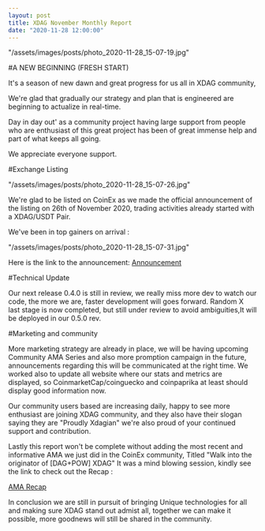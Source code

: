 ```yaml
---
layout: post
title: XDAG November Monthly Report
date: "2020-11-28 12:00:00"
---
```

"/assets/images/posts/photo_2020-11-28_15-07-19.jpg" 

#A NEW BEGINNING (FRESH START)

It's a season of new dawn and great progress for us all in XDAG community, 

We're glad that gradually our strategy and plan that is engineered are beginning to actualize in real-time. 

Day in day out' as a community project having large support from people who are enthusiast of this great project has been of great immense help and part of what keeps all going. 

We appreciate everyone support.



#Exchange Listing

"/assets/images/posts/photo_2020-11-28_15-07-26.jpg"

We're glad to be listed on CoinEx as we made the official announcement of the listing on  26th of November 2020,  trading activities already started with a XDAG/USDT Pair. 

We've been in top gainers on arrival :

"/assets/images/posts/photo_2020-11-28_15-07-31.jpg"

Here is the link to the announcement: [Announcement](https://announcement.coinex.com/hc/en-us/articles/360053006431)


#Technical Update

Our next release 0.4.0 is still in review, we really miss more dev to watch our code, the more we are, faster development will goes forward.
Random X last stage is now completed, but still under review to avoid ambiguities,It will be deployed in our 0.5.0 rev.


#Marketing and community

More marketing strategy are already in place, we will be having upcoming Community AMA Series and also more promption campaign in the future, announcements regarding this will be communicated at the right time. 
We worked also to update all website where our stats and metrics are displayed, so CoinmarketCap/coinguecko and coinpaprika at least should display good information now.

Our community users based are increasing daily, happy to see more enthusiast are joining XDAG community, and they also have their slogan saying they are "Proudly Xdagian" we're also proud of your continued support and contribution.

Lastly this report won't be complete without adding the most recent and informative AMA we just did in the CoinEx community, Titled "Walk into the originator of [DAG+POW] XDAG" 
It was a mind blowing session, kindly see the link to check out the Recap :

[AMA Recap](https://docs.google.com/document/d/1__rQXs8Nss8Syh8-Q-BxMGq0ZzHYQ7sOM_b7-7pTtdU/edit?usp=sharing)


In conclusion we are still in pursuit of bringing Unique technologies for all and making sure XDAG stand out admist all, together we can make it possible, more goodnews will still be shared in the community.
